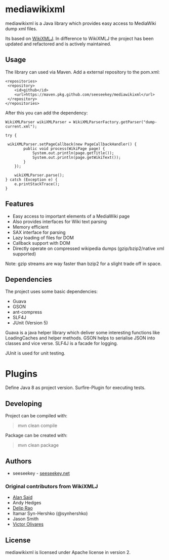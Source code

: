 # mediawikixml

mediawikixml is a Java library which provides easy access to MediaWiki dump xml files. 

Its based on [WikiXMLJ](https://github.com/delip/wikixmlj). In difference to WikiXMLJ the project has been updated and
refactored and is actively maintained.

## Usage

The library can used via Maven. Add a external repository to the pom.xml:

```
<repositories>
 <repository>
 	<id>github</id>
 	<url>https://maven.pkg.github.com/seeseekey/mediawikixml</url>
 </repository>
</repositories>
```

After this you can add the dependency:

```
WikiXMLParser wikiXMLParser = WikiXMLParserFactory.getParser("dump-current.xml");

try {

 wikiXMLParser.setPageCallback(new PageCallbackHandler() {
		public void process(WikiPage page) {
			System.out.println(page.getTitle());
			System.out.println(page.getWikiText());
		}
	});

	wikiXMLParser.parse();
} catch (Exception e) {
	e.printStackTrace();
}
```

## Features

* Easy access to important elements of a MediaWiki page
* Also provides interfaces for Wiki text parsing
* Memory efficient
* SAX interface for parsing
* Lazy loading of files for DOM
* Callback support with DOM
* Directly operate on compressed wikipedia dumps (gzip/bzip2/native xml supported)

Note: gzip streams are way faster than bzip2 for a slight trade off in space.

## Dependencies

The project uses some basic dependencies:

* Guava
* GSON
* ant-compress
* SLF4J
* JUnit (Version 5)

Guava is a java helper library which deliver some interesting functions like LoadingCaches and helper methods. GSON 
helps to serialise JSON into classes and vice verse. SLF4J is a facade for logging.

JUnit is used for unit testing.

# Plugins

Define Java 8 as project version. Surfire-Plugin for executing tests.

## Developing

Project can be compiled with:

> mvn clean compile

Package can be created with:

> mvn clean package

## Authors

* seeseekey - [seeseekey.net](https://seeseekey.net)

### Original contributors from WikiXMLJ

* [Alan Said](http://github.com/alansaid)
* Andy Hedges
* [Delip Rao](https://github.com/delip)
* Itamar Syn-Hershko (@synhershko)
* Jason Smith 
* [Victor Olivares](http://github.com/treedust)  

## License

mediawikixml is licensed under Apache license in version 2.
